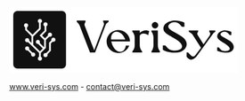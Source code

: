 ![VeriSys logo](/assets/img/logo3.png "VeriSys logo")

www.veri-sys.com    -    contact@veri-sys.com
